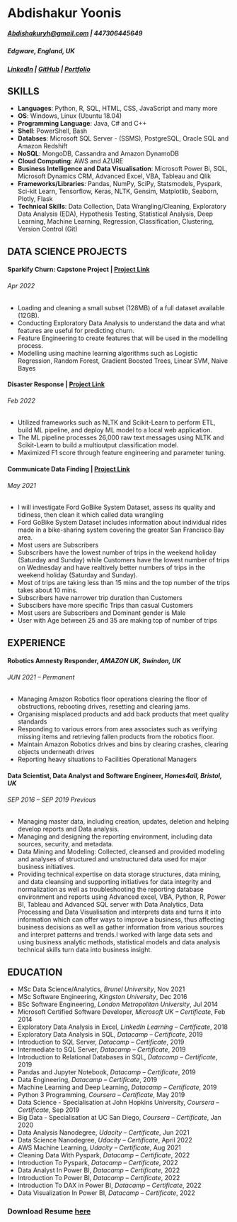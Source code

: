 # Abdishakur Yoonis

##### Abdishakuryh@gmail.com | 447306445649
##### Edgware, England, UK
##### [LinkedIn](https://www.linkedin.com/in/ayoonis/) | [GitHub](https://github.com/Abdishakury) | [Portfolio](https://abdishakury.github.io/)
 
 
## SKILLS
 
 - **Languages**: Python, R, SQL, HTML, CSS, JavaScript and many more
 - **OS**: Windows, Linux (Ubuntu 18.04)
 - **Programming Language**: Java, C# and C++
 - **Shell**: PowerShell, Bash
 - **Databses**: Microsoft SQL Server - (SSMS), PostgreSQL, Oracle SQL and Amazon Redshift
 - **NoSQL**: MongoDB, Cassandra and Amazon DynamoDB
 - **Cloud Computing**: AWS and AZURE
 - **Business Intelligence and Data Visualisation**: Microsoft Power Bi, SQL, Microsoft Dynamics CRM, Advanced Excel, VBA, Tableau and Qlik
 - **Frameworks/Libraries**: Pandas, NumPy, SciPy, Statsmodels, Pyspark, Sci-kit Learn, Tensorflow, Keras, NLTK, Gensim, Matplotlib, Seaborn, Plotly, Flask
 - **Technical Skills**: Data Collection, Data Wrangling/Cleaning, Exploratory Data Analysis (EDA), Hypothesis Testing, Statistical Analysis, Deep Learning, Machine Learning, Regression, Classification, Clustering, Version Control (Git)
 

## DATA SCIENCE PROJECTS

#### Sparkify Churn: Capstone Project | [Project Link](https://abdishakury.github.io/Project_Capstone_Of_Sparkify)
###### Apr 2022
- Loading and cleaning a small subset (128MB) of a full dataset available (12GB). 
- Conducting Exploratory Data Analysis to understand the data and what features are useful for predicting churn. 
- Feature Engineering to create features that will be used in the modelling process.
- Modelling using machine learning algorithms such as Logistic Regression, Random Forest, Gradient Boosted Trees, Linear SVM, Naive Bayes 



#### Disaster Response | [Project Link](https://abdishakur-disaster-response.herokuapp.com/)
###### Feb 2022
- Utilized frameworks such as NLTK and Scikit-Learn to perform ETL, build ML pipeline, and deploy ML model to a local web application. 
- The ML pipeline processes 26,000 raw text messages using NLTK and Scikit-Learn to build a multioutput classification model. 
- Maximized F1 score through feature engineering and parameter tuning.


#### Communicate Data Finding | [Project Link](https://abdishakury.github.io/Communicate_Data_Finding) 
###### May 2021
- I will investigate Ford GoBike System Dataset, assess its quality and tidiness, then clean it which called data wrangling
- Ford GoBike System Dataset includes information about individual rides made in a bike-sharing system covering the greater San Francisco Bay area.
- Most users are Subscribers
- Subscribers have the lowest number of trips in the weekend holiday (Saturday and Sunday) while Customers have the lowest number of trips on Wednesday 
  and have realtively better numbers of trips in the weekend holiday (Saturday and Sunday).
- Most of trips are taking less than 15 mins and the top number of the trips takes about 10 mins.
- Subscribers have narrower trip duration than Customers
- Subscibers have more specific Trips than casual Customers
- Most users are Subscribers and Dominant gender is Male
- User with Age between 25 and 35 are making top of number of trips

## EXPERIENCE
#### Robotics Amnesty Responder, *AMAZON UK, Swindon, UK*
###### JUN 2021 – Permanent 
- Managing Amazon Robotics floor operations clearing the floor of obstructions, rebooting drives, resetting and clearing jams.
- Organising misplaced products and add back products that meet quality standards
- Responding to various errors from area associates such as verifying missing items and retrieving fallen products from
  the robotics floor.
- Maintain Amazon Robotics drives and bins by clearing crashes, clearing objects underneath drives
- Reporting heavy situations to Facilities Operational Managers

#### Data Scientist, Data Analyst and Software Engineer, *Homes4all, Bristol, UK*
###### SEP 2016 – SEP 2019 Previous 
- Managing master data, including creation, updates, deletion and helping develop reports and Data analysis.
-	Managing and designing the reporting environment, including data sources, security, and metadata.
-	Data Mining and Modeling: Collected, cleansed and provided modeling and analyses of structured and unstructured data used for major business initiatives.
-	Providing technical expertise on data storage structures, data mining, and data cleansing and supporting initiatives
  for data integrity and normalization as well as troubleshooting the reporting database environment and reports using
  Advanced excel, VBA, Python, R, Power BI, Tableau and Advanced SQL server with Data Analytics, Data Processing and Data Visualisation and interprets data and turns 
  it into information which can offer ways to improve a business, thus affecting business decisions as well as gather information from various sources and interpret       patterns and trends.I worked with large data sets and using business analytic methods, statistical models and data analysis technical skills turn data 
  into business insight.
   
## EDUCATION
- MSc Data Science/Analytics, *Brunel University*, Nov 2021
- MSc Software Engineering, *Kingston University*, Dec 2016
- BSc Software Engineering, *London Metropolitan University*, Jul 2014
- Microsoft Certified Software Developer, *Microsoft UK – Certificate*, Feb 2014
- Exploratory Data Analysis in Excel, *LinkedIn Learning – Certificate*, 2018
- Exploratory Data Analysis in SQL, *Datacamp – Certificate*, 2019
- Introduction to SQL Server, *Datacamp – Certificate*, 2019
- Intermediate to SQL Server, *Datacamp – Certificate*, 2019
- Introduction to Relational Databases in SQL, *Datacamp – Certificate*, 2019
- Pandas and Jupyter Notebook, *Datacamp – Certificate*, 2019
- Data Engineering, *Datacamp – Certificate*, 2019
- Machine Learning and Deep Learning, *Datacamp – Certificate*, 2019
- Python 3 Programming, *Coursera – Certificate*, May 2019
- Data Science - Specialisation at John Hopkins University, *Coursera – Certificate*, Sep 2019
- Big Data - Specialisation at UC San Diego, *Coursera – Certificate*, Jan 2020
- Data Analysis Nanodegree, *Udacity – Certificate*, Jun 2021
- Data Science Nanodegree, *Udacity – Certificate*, April 2022
- AWS Machine Learning, *Udacity – Certificate*, Aug 2021
- Cleaning Data With Pyspark, *Datacamp – Certificate*, 2022
- Introduction To Pyspark, *Datacamp – Certificate*, 2022
- Data Analyst In Power BI, *Datacamp – Certificate*, 2022
- Introduction To Power BI, *Datacamp – Certificate*, 2022
- Introduction To DAX in Power BI, *Datacamp – Certificate*, 2022
- Data Visualization In Power BI, *Datacamp – Certificate*, 2022

### Download Resume [here](https://github.com/Abdishakury/Portfolio/blob/main/Abdishakur_Yoonis_Resume.pdf)



